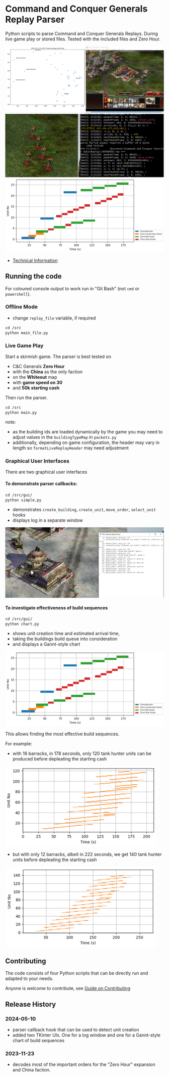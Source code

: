 # Command and Conquer Generals Replay Parser

Python scripts to parse Command and Conquer Generals Replays. During live game play or stored files. Tested with the included files and Zero Hour.

![Position Plot](scrn/2023-11-23_22-41-32_plotMoveOrders.png)
![Replay Parsing](scrn/2023-11-29-multi-select.png)
![Build Sequence](scrn/2024-05-10-buildsequence.png)

* [Technical Information](https://www.dennissalzner.de/gamemods/2023/11/25/Sa-DecodingCommandAndConquerReplays.html)

## Running the code

For coloured console output to work run in "Git Bash" (not ```cmd``` or ```powershell```).

### Offline Mode

* change ```replay_file``` variable, if required

```
cd /src
python main_file.py
```

### Live Game Play

Start a skirmish game. The parser is best tested on

* C&C Generals **Zero Hour**
* with the **China** as the only faction
* on the **Whiteout** map
* with **game speed on 30**
* and **50k starting cash**

Then run the parser.

```
cd /src
python main.py
```

note:
* as the building ids are loaded dynamically by the game you may need to adjust values in the ```buildingTypeMap``` in ```packets.py```
* additionally, depending on game configuration, the header may vary in length so ```formatLiveReplayHeader``` may need adjustment

### Graphical User Interfaces

There are two graphical user interfaces

#### To demonstrate parser callbacks:

```
cd /src/gui/
python simple.py
```

* demonstrates ```create_building```, ```create_unit```, ```move_order```, ```select_unit``` hooks
* displays log in a separate window

![Log Window](scrn/2024-05-07-replay-parser-ui.png)

#### To investigate effectiveness of build sequences

```
cd /src/gui/
python chart.py
```

* shows unit creation time and estimated arrival time,
* taking the buildings build queue into consideration
* and displays a Gannt-style chart

![Plot](scrn/2024-05-10-buildsequence.png)

This allows finding the most effective build sequences.

For example:

* with 16 barracks, in 178 seconds, only 120 tank hunter units can be produced before depleating the starting cash

![Plot](scrn/2024-05-10-time178_dozers9_barracks16_units120.png)

* but with only 12 barracks, albeit in 222 seconds, we get 140 tank hunter units before depleating the starting cash

![Plot](scrn/2024-05-10-time222_barracks12_units140.png)

## Contributing

The code consists of four Python scripts that can be directly run and adapted to your needs.

Anyone is welcome to contribute, see [Guide on Contributing](CONTRIBUTING.md)

## Release History

### 2024-05-10

* parser callback hook that can be used to detect unit creation
* added two TKinter UIs. One for a log window and one for a Gannt-style chart of build sequences

### 2023-11-23

* decodes most of the important orders for the "Zero Hour" expansion and China faction.
